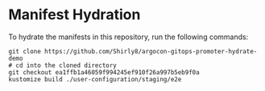 # Manifest Hydration

To hydrate the manifests in this repository, run the following commands:

```shell
git clone https://github.com/Shirly8/argocon-gitops-promoter-hydrate-demo
# cd into the cloned directory
git checkout ea1ffb1a46059f994245ef910f26a997b5eb9f0a
kustomize build ./user-configuration/staging/e2e
```
